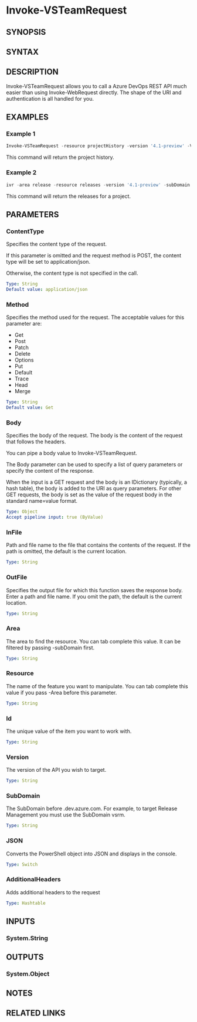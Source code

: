 <!-- #include "./common/header.md" -->

# Invoke-VSTeamRequest

## SYNOPSIS

<!-- #include "./synopsis/Invoke-VSTeamRequest.md" -->

## SYNTAX

## DESCRIPTION

Invoke-VSTeamRequest allows you to call a Azure DevOps REST API much easier than using Invoke-WebRequest directly. The shape of the URI and authentication is all handled for you.

## EXAMPLES

### Example 1

```powershell
Invoke-VSTeamRequest -resource projectHistory -version '4.1-preview' -Verbose
```

This command will return the project history.

### Example 2

```powershell
ivr -area release -resource releases -version '4.1-preview' -subDomain vsrm -Verbose
```

This command will return the releases for a project.

## PARAMETERS

### ContentType

Specifies the content type of the request.

If this parameter is omitted and the request method is POST, the content type will be set to application/json.

Otherwise, the content type is not specified in the call.

```yaml
Type: String
Default value: application/json
```

### Method

Specifies the method used for the request. The acceptable values for this parameter are:

- Get
- Post
- Patch
- Delete
- Options
- Put
- Default
- Trace
- Head
- Merge

```yaml
Type: String
Default value: Get
```

### Body

Specifies the body of the request. The body is the content of the request that follows the headers.

You can pipe a body value to Invoke-VSTeamRequest.

The Body parameter can be used to specify a list of query parameters or specify the content of the response.

When the input is a GET request and the body is an IDictionary (typically, a hash table), the body is added to the URI as query parameters. For other GET requests, the body is set as the value of the request body in the standard name=value format.

```yaml
Type: Object
Accept pipeline input: true (ByValue)
```

### InFile

Path and file name to the file that contains the contents of the request. If the path is omitted, the default is the current location.

```yaml
Type: String
```

### OutFile

Specifies the output file for which this function saves the response body. Enter a path and file name. If you omit the path, the default is the current location.

```yaml
Type: String
```

### Area

The area to find the resource. You can tab complete this value. It can be filtered by passing -subDomain first.

```yaml
Type: String
```

### Resource

The name of the feature you want to manipulate. You can tab complete this value if you pass -Area before this parameter.

```yaml
Type: String
```

### Id

The unique value of the item you want to work with.

```yaml
Type: String
```

### Version

The version of the API you wish to target.

```yaml
Type: String
```

### SubDomain

The SubDomain before .dev.azure.com. For example, to target Release Management you must use the SubDomain vsrm.

```yaml
Type: String
```

### JSON

Converts the PowerShell object into JSON and displays in the console.

```yaml
Type: Switch
```

### AdditionalHeaders

Adds additional headers to the request

```yaml
Type: Hashtable
```

<!-- #include "./params/useProjectId.md" -->

<!-- #include "./params/projectName.md" -->

## INPUTS

### System.String

## OUTPUTS

### System.Object

## NOTES

<!-- #include "./common/prerequisites.md" -->

## RELATED LINKS
